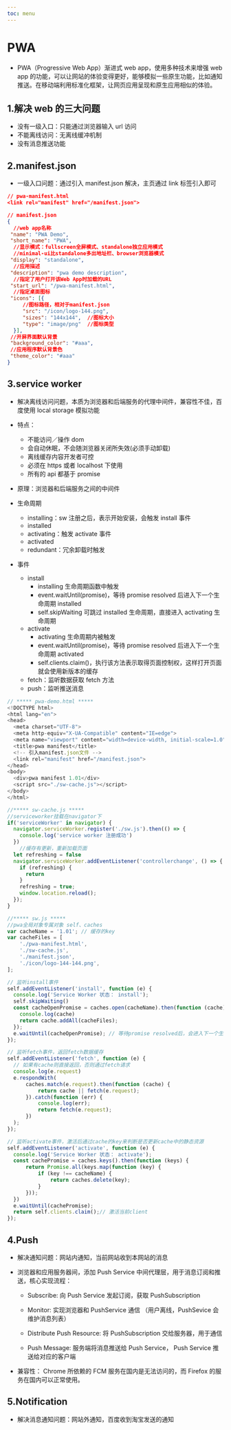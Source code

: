 ```yaml
---
toc: menu
---
```


# PWA

- PWA（Progressive Web App）渐进式 web app，使用多种技术来增强 web app 的功能，可以让网站的体验变得更好，能够模拟一些原生功能，比如通知推送。在移动端利用标准化框架，让网页应用呈现和原生应用相似的体验。

## 1.解决 web 的三大问题

- 没有一级入口：只能通过浏览器输入 url 访问
- 不能离线访问：无离线缓冲机制
- 没有消息推送功能

## 2.manifest.json

- 一级入口问题：通过引入 manifest.json 解决，主页通过 link 标签引入即可

```json
// pwa-manifest.html
<link rel="manifest" href="/manifest.json">

// manifest.json
{
  //web app名称
 "name": "PWA Demo",
 "short_name": "PWA",
  //显示模式：fullscreen全屏模式、standalone独⽴应⽤模式
  //minimal-ui比standalone多出地址栏、browser浏览器模式
 "display": "standalone",
  //应用描述
 "description": "pwa demo description",
  //指定了⽤户打开该Web App时加载的URL
 "start_url": "/pwa-manifest.html",
  //指定桌面图标
 "icons": [{
     //图标路径，相对于manifest.json
     "src": "/icon/logo-144.png",
     "sizes": "144x144",  //图标大小
     "type": "image/png"  //图标类型
  }],
 //开屏界面默认背景
 "background_color": "#aaa",
 //应用程序默认背景色
 "theme_color": "#aaa"
}
```

## 3.service worker

- 解决离线访问问题，本质为浏览器和后端服务的代理中间件，兼容性不佳，百度使用 local storage 模拟功能

- 特点：
  - 不能访问／操作 dom
  - 会⾃动休眠，不会随浏览器关闭所失效(必须⼿动卸载)
  - 离线缓存内容开发者可控
  - 必须在 https 或者 localhost 下使⽤
  - 所有的 api 都基于 promise
- 原理：浏览器和后端服务之间的中间件
- 生命周期
  - installing：sw 注册之后，表示开始安装，会触发 install 事件
  - installed
  - activating：触发 activate 事件
  - activated
  - redundant：冗余卸载时触发
- 事件
  - install
    - installing 生命周期函数中触发
    - event.waitUntil(promise)，等待 promise resolved 后进入下一个生命周期 installed
    - self.skipWaiting 可跳过 installed 生命周期，直接进入 activating 生命周期
  - activate
    - activating 生命周期内被触发
    - event.waitUntil(promise)，等待 promise resolved 后进入下一个生命周期 activated
    - self.clients.claim()，执行该方法表示取得页面控制权，这样打开页面就会使用新版本的缓存
  - fetch：监听数据获取 fetch 方法
  - push：监听推送消息

```js
// ***** pwa-demo.html *****
<!DOCTYPE html>
<html lang="en">
<head>
  <meta charset="UTF-8">
  <meta http-equiv="X-UA-Compatible" content="IE=edge">
  <meta name="viewport" content="width=device-width, initial-scale=1.0">
  <title>pwa manifest</title>
  <!-- 引入manifest.json文件 -->
  <link rel="manifest" href="/manifest.json">
</head>
<body>
  <div>pwa manifest 1.01</div>
  <script src="./sw-cache.js"></script>
</body>
</html>

//***** sw-cache.js *****
//serviceworker挂载在navigator下
if('serviceWorker' in navigator) {
  navigator.serviceWorker.register('./sw.js').then(() => {
    console.log('service worker 注册成功')
  })
	//缓存有更新，重新加载页面
  let refreshing = false
  navigator.serviceWorker.addEventListener('controllerchange', () => {
    if (refreshing) {
      return
    }
    refreshing = true;
    window.location.reload();
  });
}

//***** sw.js *****
//pwa全局对象专属对象 self、caches
var cacheName = '1.01'; // 缓存的key
var cacheFiles = [
    './pwa-manifest.html',
    './sw-cache.js',
    './manifest.json',
    './icon/logo-144-144.png',
];

// 监听install事件
self.addEventListener('install', function (e) {
  console.log('Service Worker 状态： install');
  self.skipWaiting()
  const cacheOpenPromise = caches.open(cacheName).then(function (cache) {
    console.log(cache)
    return cache.addAll(cacheFiles);
  });
  e.waitUntil(cacheOpenPromise); // 等待promise resolved后，会进入下一个生命周期 installed
});

// 监听fetch事件，返回fetch数据缓存
self.addEventListener('fetch', function (e) {
  // 如果有cache则直接返回，否则通过fetch请求
  console.log(e.request)
  e.respondWith(
      caches.match(e.request).then(function (cache) {
          return cache || fetch(e.request);
      }).catch(function (err) {
          console.log(err);
          return fetch(e.request);
      })
  );
});

// 监听activate事件，激活后通过cache的key来判断是否更新cache中的静态资源
self.addEventListener('activate', function (e) {
  console.log('Service Worker 状态： activate');
  const cachePromise = caches.keys().then(function (keys) {
      return Promise.all(keys.map(function (key) {
          if (key !== cacheName) {
              return caches.delete(key);
          }
      }));
  })
  e.waitUntil(cachePromise);
  return self.clients.claim();// 激活当前client
});
```

## 4.Push

- 解决通知问题：网站内通知，当前网站收到本网站的消息

- 浏览器和应用服务器间，添加 Push Service 中间代理层，用于消息订阅和推送，核⼼实现流程：

  - Subscribe: 向 Push Service 发起订阅，获取 PushSubscription

  - Monitor: 实现浏览器和 PushService 通信 （⽤户离线，PushSevice 会维护消息列表）

  - Distribute Push Resource: 将 PushSubscription 交给服务器，⽤于通信

  - Push Message: 服务端将消息推送给 Push Service， Push Service 推送给对应的客户端

- 兼容性： Chrome 所依赖的 FCM 服务在国内是⽆法访问的，⽽ Firefox 的服务在国内可以正常使⽤。

## 5.Notification

- 解决消息通知问题：网站外通知，百度收到淘宝发送的通知
